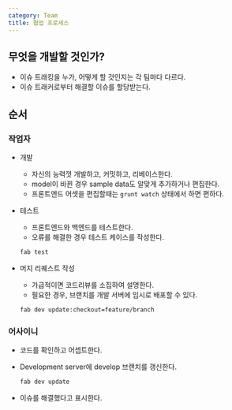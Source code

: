 ```yaml
---
category: Team
title: 협업 프로세스
---
```



## 무엇을 개발할 것인가?
* 이슈 트래킹을 누가, 어떻게 할 것인지는 각 팀마다 다르다.
* 이슈 트래커로부터 해결할 이슈를 할당받는다.


## 순서

### 작업자
* 개발
  - 자신의 능력껏 개발하고, 커밋하고, 리베이스한다.
  - model이 바뀐 경우 sample data도 알맞게 추가하거나 편집한다.
  - 프론트엔드 어셋을 편집할때는 `grunt watch` 상태에서 하면 편하다.

* 테스트
  - 프론트엔드와 백엔드를 테스트한다.
  - 오류를 해결한 경우 테스트 케이스를 작성한다.

  ```bash
  fab test
  ```

* 머지 리퀘스트 작성
  - 가급적이면 코드리뷰를 소집하여 설명한다.
  - 필요한 경우, 브랜치를 개발 서버에 임시로 배포할 수 있다.

  ```bash
  fab dev update:checkout=feature/branch
  ```

### 어사이니
* 코드를 확인하고 어셉트한다.

* Development server에 develop 브랜치를 갱신한다.

  ```bash
  fab dev update
  ```

* 이슈를 해결했다고 표시한다.
